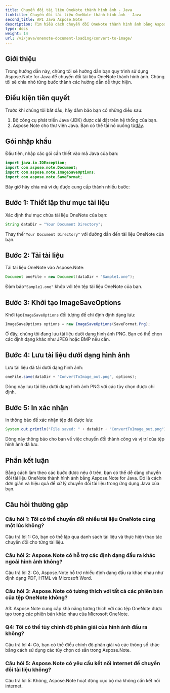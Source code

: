 ```yaml
---
title: Chuyển đổi tài liệu OneNote thành hình ảnh - Java
linktitle: Chuyển đổi tài liệu OneNote thành hình ảnh - Java
second_title: API Java Aspose.Note
description: Tìm hiểu cách chuyển đổi OneNote thành hình ảnh bằng Aspose.Note for Java. Thực hiện theo các bước đơn giản, tải tài liệu, khởi tạo các tùy chọn và lưu dưới dạng PNG.
type: docs
weight: 14
url: /vi/java/onenote-document-loading/convert-to-image/
---
```

## Giới thiệu

Trong hướng dẫn này, chúng tôi sẽ hướng dẫn bạn quy trình sử dụng Aspose.Note for Java để chuyển đổi tài liệu OneNote thành hình ảnh. Chúng tôi sẽ chia nhỏ từng bước thành các hướng dẫn dễ thực hiện.

## Điều kiện tiên quyết

Trước khi chúng tôi bắt đầu, hãy đảm bảo bạn có những điều sau:

1. Bộ công cụ phát triển Java (JDK) được cài đặt trên hệ thống của bạn.
2.  Aspose.Note cho thư viện Java. Bạn có thể tải nó xuống từ[đây](https://releases.aspose.com/note/java/).

## Gói nhập khẩu

Đầu tiên, nhập các gói cần thiết vào mã Java của bạn:

```java
import java.io.IOException;
import com.aspose.note.Document;
import com.aspose.note.ImageSaveOptions;
import com.aspose.note.SaveFormat;
```

Bây giờ hãy chia mã ví dụ được cung cấp thành nhiều bước:

## Bước 1: Thiết lập thư mục tài liệu

Xác định thư mục chứa tài liệu OneNote của bạn:

```java
String dataDir = "Your Document Directory";
```

 Thay thế`"Your Document Directory"` với đường dẫn đến tài liệu OneNote của bạn.

## Bước 2: Tải tài liệu

Tải tài liệu OneNote vào Aspose.Note:

```java
Document oneFile = new Document(dataDir + "Sample1.one");
```

 Đảm bảo`"Sample1.one"` khớp với tên tệp tài liệu OneNote của bạn.

## Bước 3: Khởi tạo ImageSaveOptions

 Khởi tạo`ImageSaveOptions` đối tượng để chỉ định định dạng lưu:

```java
ImageSaveOptions options = new ImageSaveOptions(SaveFormat.Png);
```

Ở đây, chúng tôi đang lưu tài liệu dưới dạng hình ảnh PNG. Bạn có thể chọn các định dạng khác như JPEG hoặc BMP nếu cần.

## Bước 4: Lưu tài liệu dưới dạng hình ảnh

Lưu tài liệu đã tải dưới dạng hình ảnh:

```java
oneFile.save(dataDir + "ConvertToImage_out.png", options);
```

Dòng này lưu tài liệu dưới dạng hình ảnh PNG với các tùy chọn được chỉ định.

## Bước 5: In xác nhận

In thông báo để xác nhận tệp đã được lưu:

```java
System.out.println("File saved: " + dataDir + "ConvertToImage_out.png");
```

Dòng này thông báo cho bạn về việc chuyển đổi thành công và vị trí của tệp hình ảnh đã lưu.

## Phần kết luận

Bằng cách làm theo các bước được nêu ở trên, bạn có thể dễ dàng chuyển đổi tài liệu OneNote thành hình ảnh bằng Aspose.Note for Java. Đó là cách đơn giản và hiệu quả để xử lý chuyển đổi tài liệu trong ứng dụng Java của bạn.

## Câu hỏi thường gặp

### Câu hỏi 1: Tôi có thể chuyển đổi nhiều tài liệu OneNote cùng một lúc không?

Câu trả lời 1: Có, bạn có thể lặp qua danh sách tài liệu và thực hiện thao tác chuyển đổi cho từng tài liệu.

### Câu hỏi 2: Aspose.Note có hỗ trợ các định dạng đầu ra khác ngoài hình ảnh không?

Câu trả lời 2: Có, Aspose.Note hỗ trợ nhiều định dạng đầu ra khác nhau như định dạng PDF, HTML và Microsoft Word.

### Câu hỏi 3: Aspose.Note có tương thích với tất cả các phiên bản của tệp OneNote không?

A3: Aspose.Note cung cấp khả năng tương thích với các tệp OneNote được tạo trong các phiên bản khác nhau của Microsoft OneNote.

### Q4: Tôi có thể tùy chỉnh độ phân giải của hình ảnh đầu ra không?

Câu trả lời 4: Có, bạn có thể điều chỉnh độ phân giải và các thông số khác bằng cách sử dụng các tùy chọn có sẵn trong Aspose.Note.

### Câu hỏi 5: Aspose.Note có yêu cầu kết nối Internet để chuyển đổi tài liệu không?

Câu trả lời 5: Không, Aspose.Note hoạt động cục bộ mà không cần kết nối internet.